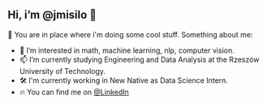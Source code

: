 ## Hi, i’m @jmisilo 👋

🥰 You are in place where i'm doing some cool stuff. Something about me:

- 👀 I’m interested in math, machine learning, nlp, computer vision.
- 📫 I’m currently studying Engineering and Data Analysis at the Rzeszów University of Technology.
- 🛠️ I'm currently working in New Native as Data Science Intern.
- 🔥 You can find me on [@LinkedIn](https://www.linkedin.com/in/jakub-misi%C5%82o-2bb6781ab/)
